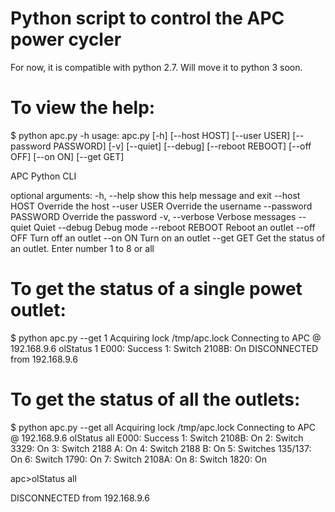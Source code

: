 # Python script to control the APC power cycler

For now, it is compatible with python 2.7. Will move it to python 3 soon.

To view the help:
=================

$ python apc.py -h
usage: apc.py [-h] [--host HOST] [--user USER] [--password PASSWORD] [-v]
              [--quiet] [--debug] [--reboot REBOOT] [--off OFF] [--on ON]
              [--get GET]

APC Python CLI

optional arguments:
  -h, --help           show this help message and exit
  --host HOST          Override the host
  --user USER          Override the username
  --password PASSWORD  Override the password
  -v, --verbose        Verbose messages
  --quiet              Quiet
  --debug              Debug mode
  --reboot REBOOT      Reboot an outlet
  --off OFF            Turn off an outlet
  --on ON              Turn on an outlet
  --get GET            Get the status of an outlet. Enter number 1 to 8 or all

To get the status of a single powet outlet:
===========================================

$ python apc.py --get 1
Acquiring lock /tmp/apc.lock
Connecting to APC @ 192.168.9.6
olStatus 1
E000: Success
 1: Switch 2108B: On
DISCONNECTED from 192.168.9.6

To get the status of all the outlets:
=====================================

$ python apc.py --get all
Acquiring lock /tmp/apc.lock
Connecting to APC @ 192.168.9.6
olStatus all
E000: Success
 1: Switch 2108B: On
 2: Switch 3329: On
 3: Switch 2188 A: On
 4: Switch 2188 B: On
 5: Switches 135/137: On
 6: Switch 1790: On
 7: Switch 2108A: On
 8: Switch 1820: On

apc>olStatus all

DISCONNECTED from 192.168.9.6
